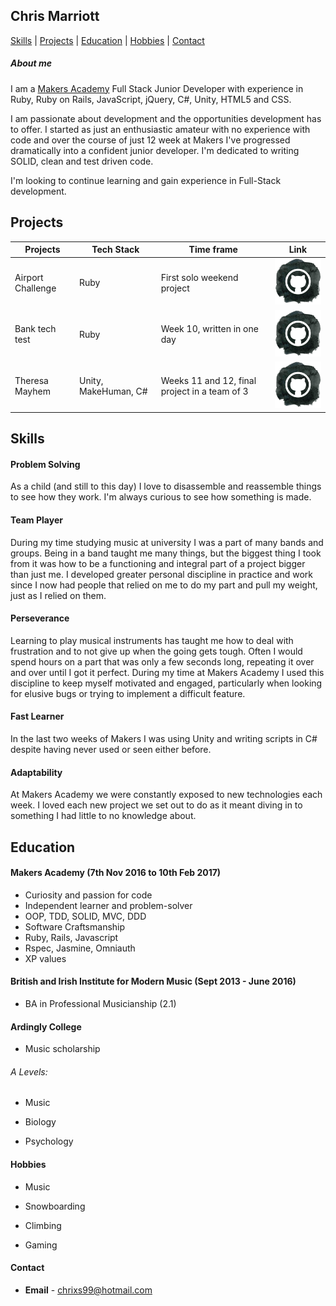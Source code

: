 ## Chris Marriott

[Skills](#skills) | [Projects](#projects) | [Education](#education) | [Hobbies](#hobbies) | [Contact](#contact)

##### About me

I am a [Makers Academy](http://www.makersacademy.com/) Full Stack Junior Developer with experience in Ruby, Ruby on Rails, JavaScript, jQuery, C#, Unity, HTML5 and CSS.

I am passionate about development and the opportunities development has to offer. I started as just an enthusiastic amateur with no experience with code and over the course of just 12 week at Makers I've progressed dramatically into a confident junior developer. I'm dedicated to writing SOLID, clean and test driven code.

I'm looking to continue learning and gain experience in Full-Stack development.

## Projects

| Projects  | Tech Stack  | Time frame  | Link  |
| --- | --- | --- | --- |
| Airport Challenge | Ruby  | First solo weekend project | [![GitHub Repo](./Octocat.png)](https://github.com/Chrixs/airport_challenge/tree/master) |
| Bank tech test | Ruby  | Week 10, written in one day | [![GitHub Repo](./Octocat.png)](https://github.com/Chrixs/bank_tech_test) |
| Theresa Mayhem  | Unity, MakeHuman, C#  | Weeks 11 and 12, final project in a team of 3 |  [![GitHub Repo](./Octocat.png)](https://github.com/Chrixs/theresa_mayhem/tree/master) |

## Skills

#### Problem Solving
As a child (and still to this day) I love to disassemble and reassemble things to see how they work. I'm always curious to see how something is made.

#### Team Player
During my time studying music at university I was a part of many bands and groups. Being in a band taught me many things, but the biggest thing I took from it was how to be a functioning and integral part of a project bigger than just me. I developed greater personal discipline in practice and work since I now had people that relied on me to do my part and pull my weight, just as I relied on them.

#### Perseverance
Learning to play musical instruments has taught me how to deal with frustration and to not give up when the going gets tough. Often I would spend hours on a part that was only a few seconds long, repeating it over and over until I got it perfect. During my time at Makers Academy I used this discipline to keep myself motivated and engaged, particularly when looking for elusive bugs or trying to implement a difficult feature.

#### Fast Learner
In the last two weeks of Makers I was using Unity and writing scripts in C# despite having never used or seen either before.

#### Adaptability
At Makers Academy we were constantly exposed to new technologies each week. I loved each new project we set out to do as it meant diving in to something I had little to no knowledge about.

## Education


#### Makers Academy (7th Nov 2016 to 10th Feb 2017)

- Curiosity and passion for code
- Independent learner and problem-solver
- OOP, TDD, SOLID, MVC, DDD
- Software Craftsmanship
- Ruby, Rails, Javascript
- Rspec, Jasmine, Omniauth
- XP values

#### British and Irish Institute for Modern Music (Sept 2013 - June 2016)

- BA in Professional Musicianship (2.1)

#### Ardingly College
- Music scholarship

###### A Levels:

- Music

- Biology

- Psychology

#### Hobbies

- Music

- Snowboarding

- Climbing

- Gaming

#### Contact

- **Email** - chrixs99@hotmail.com
